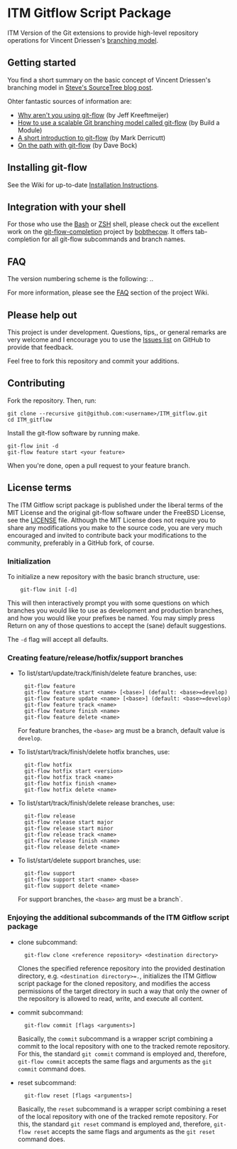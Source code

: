 ITM Gitflow Script Package
==========================

ITM Version of the Git extensions to provide high-level repository operations for Vincent Driessen's [branching model](http://nvie.com/posts/a-successful-git-branching-model/).


Getting started
---------------
You find a short summary on the basic concept of Vincent Driessen's branching model in [Steve's SourceTree blog post](https://blog.sourcetreeapp.com/2012/08/01/smart-branching-with-sourcetree-and-git-flow/).

Ohter fantastic sources of information are:
* [Why aren't you using git-flow](http://jeffkreeftmeijer.com/2010/why-arent-you-using-git-flow/) (by Jeff Kreeftmeijer)
* [How to use a scalable Git branching model called git-flow](http://buildamodule.com/video/change-management-and-version-control-deploying-releases-features-and-fixes-with-git-how-to-use-a-scalable-git-branching-model-called-gitflow) (by Build a Module)
* [A short introduction to git-flow](http://vimeo.com/16018419) (by Mark Derricutt)
* [On the path with git-flow](http://codesherpas.com/screencasts/on_the_path_gitflow.mov) (by Dave Bock)


Installing git-flow
-------------------
See the Wiki for up-to-date [Installation Instructions](https://github.com/nvie/gitflow/wiki/Installation).


Integration with your shell
---------------------------
For those who use the [Bash](http://www.gnu.org/software/bash/) or [ZSH](http://www.zsh.org) shell, please check out the excellent work on the [git-flow-completion](http://github.com/bobthecow/git-flow-completion) project by [bobthecow](http://github.com/bobthecow). It offers tab-completion for all git-flow subcommands and branch names.


FAQ
---
The version numbering scheme is the following: <Major tag>.<Minor tag>.<Hotfix tag>

For more information, please see the [FAQ](http://github.com/fspreng/ITM_gitflow/wiki/FAQ) section of the project Wiki.


Please help out
---------------
This project is under development. Questions, tips,, or general remarks are very welcome and I encourage you to use the [Issues list](http://github.com/fspreng/ITM_gitflow/issues) on GitHub to provide that feedback.

Feel free to fork this repository and commit your additions.


Contributing
------------
Fork the repository.  Then, run:

    git clone --recursive git@github.com:<username>/ITM_gitflow.git
    cd ITM_gitflow

Install the git-flow software by running make.

    git-flow init -d
    git-flow feature start <your feature>

When you're done, open a pull request to your feature branch.

License terms
-------------
The ITM Gitflow script package is published under the liberal terms of the MIT License and the original git-flow software under the FreeBSD License, see the [LICENSE](LICENSE) file. Although the MIT License does not require you to share any modifications you make to the source code, you are very much encouraged and invited to contribute back your modifications to the community, preferably in a GitHub fork, of course.


### Initialization

To initialize a new repository with the basic branch structure, use:
  
		git-flow init [-d]
  
This will then interactively prompt you with some questions on which branches you would like to use as development and production branches, and how you would like your prefixes be named. You may simply press Return on any of those questions to accept the (sane) default suggestions.

The ``-d`` flag will accept all defaults.


### Creating feature/release/hotfix/support branches

* To list/start/update/track/finish/delete feature branches, use:
  
  		git-flow feature
  		git-flow feature start <name> [<base>] (default: <base>=develop)
  		git-flow feature update <name> [<base>] (default: <base>=develop)
  		git-flow feature track <name>
  		git-flow feature finish <name>
  		git-flow feature delete <name>
  
  For feature branches, the `<base>` arg must be a branch, default value is `develop`.

* To list/start/track/finish/delete hotfix branches, use:
  
  		git-flow hotfix
  		git-flow hotfix start <version>
  		git-flow hotfix track <name>
  		git-flow hotfix finish <name>
  		git-flow hotfix delete <name>

* To list/start/track/finish/delete release branches, use:
  
  		git-flow release
  		git-flow release start major
  		git-flow release start minor
  		git-flow release track <name>
  		git-flow release finish <name>
  		git-flow release delete <name>

* To list/start/delete support branches, use:
  
  		git-flow support
  		git-flow support start <name> <base>
  		git-flow support delete <name>
  
  For support branches, the `<base>` arg must be a branch`.


### Enjoying the additional subcommands of the ITM Gitflow script package

* clone subcommand:

  		git-flow clone <reference repository> <destination directory>

  Clones the specified reference repository into the provided destination directory, e.g. `<destination directory>=.`, initializes the ITM Gitflow script package for the cloned repository, and modifies the access permissions of the target directory in such a way that only the owner of the repository is allowed to read, write, and execute all content.

* commit subcommand:

  		git-flow commit [flags <arguments>]

  Basically, the `commit` subcommand is a wrapper script combining a commit to the local repository with one to the tracked remote repository. For this, the standard `git commit` command is employed and, therefore, `git-flow commit` accepts the same flags and arguments as the `git commit` command does.

* reset subcommand:

  		git-flow reset [flags <arguments>]

  Basically, the `reset` subcommand is a wrapper script combining a reset of the local repository with one of the tracked remote repository. For this, the standard `git reset` command is employed and, therefore, `git-flow reset` accepts the same flags and arguments as the `git reset` command does.
